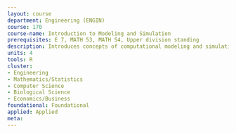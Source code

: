 ```yaml
---
layout: course 
department: Engineering (ENGIN)
course: 170
course-name: Introduction to Modeling and Simulation
prerequisites: E 7, MATH 53, MATH 54, Upper division standing
description: Introduces concepts of computational modeling and simulation, using multidisciplinary projects drawn from biology, chemistry, applied mathematics, and physics, and all areas of engineering. Models progress sequentially through problem statement, mathematical model, approximations and analytic solution, discrete model, object-oriented model, implementation and simulation, visualization, comparison to analysis, experiment and observation. Includes a broad survey of simulation techniques.
units: 4
tools: R
cluster:
- Engineering
- Mathematics/Statistics
- Computer Science
- Biological Science
- Economics/Business
foundational: Foundational
applied: Applied
meta: 
---
```


